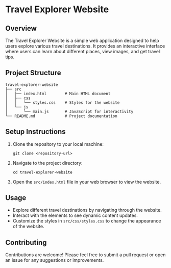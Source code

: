 # Travel Explorer Website

## Overview
The Travel Explorer Website is a simple web application designed to help users explore various travel destinations. It provides an interactive interface where users can learn about different places, view images, and get travel tips.

## Project Structure
```
travel-explorer-website
├── src
│   ├── index.html        # Main HTML document
│   ├── css
│   │   └── styles.css    # Styles for the website
│   └── js
│       └── main.js       # JavaScript for interactivity
└── README.md             # Project documentation
```

## Setup Instructions
1. Clone the repository to your local machine:
   ```
   git clone <repository-url>
   ```
2. Navigate to the project directory:
   ```
   cd travel-explorer-website
   ```
3. Open the `src/index.html` file in your web browser to view the website.

## Usage
- Explore different travel destinations by navigating through the website.
- Interact with the elements to see dynamic content updates.
- Customize the styles in `src/css/styles.css` to change the appearance of the website.

## Contributing
Contributions are welcome! Please feel free to submit a pull request or open an issue for any suggestions or improvements.
